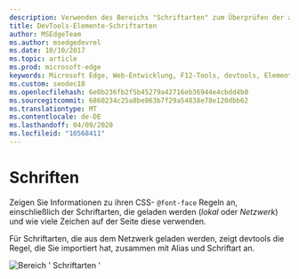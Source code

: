 ```yaml
---
description: Verwenden des Bereichs "Schriftarten" zum Überprüfen der auf der Seite verwendeten Schriftarten
title: DevTools-Elemente-Schriftarten
author: MSEdgeTeam
ms.author: msedgedevrel
ms.date: 10/10/2017
ms.topic: article
ms.prod: microsoft-edge
keywords: Microsoft Edge, Web-Entwicklung, F12-Tools, devtools, Elemente, Schriftarten, @Font-Face
ms.custom: seodec18
ms.openlocfilehash: 6e0b236fb2f5b45279a42716eb36944e4cbdd4b0
ms.sourcegitcommit: 6860234c25a8be863b7f29a54838e78e120dbb62
ms.translationtype: MT
ms.contentlocale: de-DE
ms.lasthandoff: 04/09/2020
ms.locfileid: "10568411"
---
```

# Schriften

Zeigen Sie Informationen zu ihren CSS- `@font-face` Regeln an, einschließlich der Schriftarten, die geladen werden (*lokal* oder *Netzwerk*) und wie viele Zeichen auf der Seite diese verwenden.

Für Schriftarten, die aus dem Netzwerk geladen werden, zeigt devtools die Regel, die Sie importiert hat, zusammen mit Alias und Schriftart an.

![Bereich ' Schriftarten '](../media/elements_fonts.png)